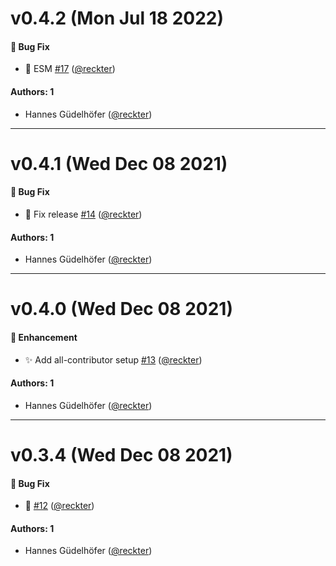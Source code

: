 # v0.4.2 (Mon Jul 18 2022)

#### 🐛 Bug Fix

- :bug:  ESM [#17](https://github.com/opencreek/eslint-plugin-ts/pull/17) ([@reckter](https://github.com/reckter))

#### Authors: 1

- Hannes Güdelhöfer ([@reckter](https://github.com/reckter))

---

# v0.4.1 (Wed Dec 08 2021)

#### 🐛 Bug Fix

- :bug: Fix release [#14](https://github.com/opencreek/eslint-plugin-ts/pull/14) ([@reckter](https://github.com/reckter))

#### Authors: 1

- Hannes Güdelhöfer ([@reckter](https://github.com/reckter))

---

# v0.4.0 (Wed Dec 08 2021)

#### 🚀 Enhancement

- :sparkles: Add all-contributor setup [#13](https://github.com/opencreek/eslint-plugin-ts/pull/13) ([@reckter](https://github.com/reckter))

#### Authors: 1

- Hannes Güdelhöfer ([@reckter](https://github.com/reckter))

---

# v0.3.4 (Wed Dec 08 2021)

#### 🐛 Bug Fix

- :rocket: [#12](https://github.com/opencreek/eslint-plugin-ts/pull/12) ([@reckter](https://github.com/reckter))

#### Authors: 1

- Hannes Güdelhöfer ([@reckter](https://github.com/reckter))
